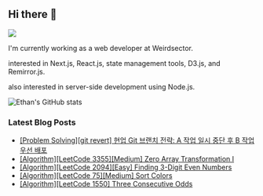 ## Hi there 👋
<a href="https://steadyg.tistory.com/" target="_blank"><img src="https://img.shields.io/badge/BLOG-000000?style=flat&logo=tistory&logoColor=ffffff"/></a>

I'm currently working as a web developer at Weirdsector.

interested in Next.js, React.js, state management tools, D3.js, and Remirror.js.


also interested in server-side development using Node.js.

![Ethan's GitHub stats](https://github-readme-stats.vercel.app/api?username=ethandeveloper2&theme=dark&show_icons=true)
<!--
**ethandeveloper2/ethandeveloper2** is a ✨ _special_ ✨ repository because its `README.md` (this file) appears on your GitHub profile.

Here are some ideas to get you started:

- 🔭 I’m currently working on ...
- 🌱 I’m currently learning ...
- 👯 I’m looking to collaborate on ...
- 🤔 I’m looking for help with ...
- 💬 Ask me about ...
- 📫 How to reach me: ...
- 😄 Pronouns: ...
- ⚡ Fun fact: ...
-->
### Latest Blog Posts

- [[Problem Solving][git revert] 현업 Git 브랜치 전략: A 작업 일시 중단 후 B 작업 우선 배포](https://steadyg.tistory.com/94)
- [[Algorithm][LeetCode 3355][Medium] Zero Array Transformation I](https://steadyg.tistory.com/93)
- [[Algorithm][LeetCode 2094][Easy]&nbsp;Finding 3-Digit Even Numbers](https://steadyg.tistory.com/92)
- [[Algorithm][LeetCode 75][Medium] Sort Colors](https://steadyg.tistory.com/91)
- [[Algorithm][LeetCode 1550] Three Consecutive Odds](https://steadyg.tistory.com/90)

